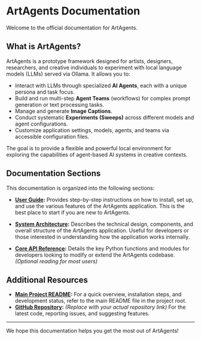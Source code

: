 # ArtAgents Documentation

Welcome to the official documentation for ArtAgents.

## What is ArtAgents?

ArtAgents is a prototype framework designed for artists, designers, researchers, and creative individuals to experiment with local language models (LLMs) served via Ollama. It allows you to:

*   Interact with LLMs through specialized **AI Agents**, each with a unique persona and task focus.
*   Build and run multi-step **Agent Teams** (workflows) for complex prompt generation or text processing tasks.
*   Manage and generate **Image Captions**.
*   Conduct systematic **Experiments (Sweeps)** across different models and agent configurations.
*   Customize application settings, models, agents, and teams via accessible configuration files.

The goal is to provide a flexible and powerful local environment for exploring the capabilities of agent-based AI systems in creative contexts.

## Documentation Sections

This documentation is organized into the following sections:

*   **[User Guide](./user-guide.md):** Provides step-by-step instructions on how to install, set up, and use the various features of the ArtAgents application. This is the best place to start if you are new to ArtAgents.

*   **[System Architecture](./architecture.md):** Describes the technical design, components, and overall structure of the ArtAgents application. Useful for developers or those interested in understanding how the application works internally.

*   **[Core API Reference](./api.md):** Details the key Python functions and modules for developers looking to modify or extend the ArtAgents codebase. *(Optional reading for most users)*

## Additional Resources

*   **[Main Project README](../README.md):** For a quick overview, installation steps, and development status, refer to the main README file in the project root.
*   **[GitHub Repository](https://github.com/sandner-art/ArtAgent):** *(Replace with your actual repository link)* For the latest code, reporting issues, and suggesting features.

---

We hope this documentation helps you get the most out of ArtAgents!